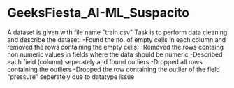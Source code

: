# GeeksFiesta_AI-ML_Suspacito
A dataset is given with file name "train.csv"
Task is to perform data cleaning and describe the dataset.
-Found the no. of empty cells in each column and removed the rows containing the empty cells.
-Removed the rows containg non numeric values in fields where the data should be numeric
-Described each field (column) seperately and found outliers
-Dropped all rows containing the outliers
-Dropped the row containing the outlier of the field "pressure" seperately due to datatype issue
